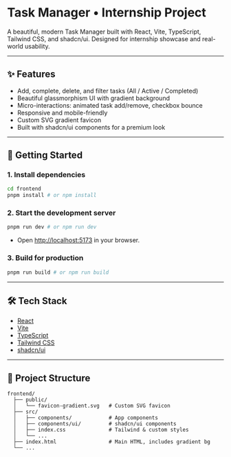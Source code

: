 # Task Manager • Internship Project

A beautiful, modern Task Manager built with React, Vite, TypeScript, Tailwind CSS, and shadcn/ui. Designed for internship showcase and real-world usability.

---

## ✨ Features
- Add, complete, delete, and filter tasks (All / Active / Completed)
- Beautiful glassmorphism UI with gradient background
- Micro-interactions: animated task add/remove, checkbox bounce
- Responsive and mobile-friendly
- Custom SVG gradient favicon
- Built with shadcn/ui components for a premium look

---

## 🚀 Getting Started

### 1. **Install dependencies**
```bash
cd frontend
pnpm install # or npm install
```

### 2. **Start the development server**
```bash
pnpm run dev # or npm run dev
```

- Open [http://localhost:5173](http://localhost:5173) in your browser.

### 3. **Build for production**
```bash
pnpm run build # or npm run build
```

---

## 🛠️ Tech Stack
- [React](https://react.dev/)
- [Vite](https://vitejs.dev/)
- [TypeScript](https://www.typescriptlang.org/)
- [Tailwind CSS](https://tailwindcss.com/)
- [shadcn/ui](https://ui.shadcn.com/)

---

## 📁 Project Structure
```
frontend/
  ├── public/
  │   └── favicon-gradient.svg   # Custom SVG favicon
  ├── src/
  │   ├── components/            # App components
  │   ├── components/ui/         # shadcn/ui components
  │   ├── index.css              # Tailwind & custom styles
  │   └── ...
  ├── index.html                 # Main HTML, includes gradient bg
  └── ...
```
